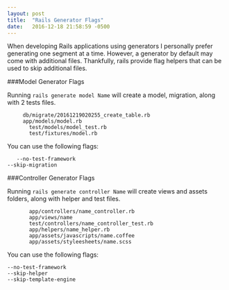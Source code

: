 ```yaml
---
layout: post
title:  "Rails Generator Flags"
date:   2016-12-18 21:58:59 -0500
---
```



When developing Rails applications using generators I personally prefer generating one segment at a time. However, a generator by default may come with additional files.
Thankfully, rails provide flag helpers that can be used to skip additional files. 

###Model Generator Flags

Running `rails generate model Name` will create a model,  migration, along with 2 tests files.

	  	 db/migrate/20161219020255_create_table.rb
	  	 app/models/model.rb
		   test/models/model_test.rb
		   test/fixtures/model.rb
									 
You can use the following flags:

`	--no-test-framework`         
	`--skip-migration`
	
###Controller Generator Flags

Running `rails generate controller Name` will create views and assets folders, along with helper and test files.

           app/controllers/name_controller.rb
           app/views/name
           test/controllers/name_controller_test.rb
           app/helpers/name_helper.rb
           app/assets/javascripts/name.coffee
           app/assets/styleesheets/name.scss

You can use the following flags:

    --no-test-framework
    --skip-helper
    --skip-template-engine

 

	



